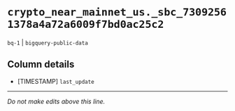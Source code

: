 # `crypto_near_mainnet_us._sbc_73092561378a4a72a6009f7bd0ac25c2`
`bq-1` | `bigquery-public-data`

## Column details
* [TIMESTAMP] `last_update`

-------------------------------------------------------------------------------
*Do not make edits above this line.*
